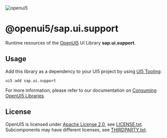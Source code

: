 ![openui5](http://openui5.org/images/OpenUI5_new_big_side.png)

# @openui5/sap.ui.support
Runtime resources of the [OpenUI5](https://github.com/UI5/openui5) UI Library **sap.ui.support**.

## Usage
Add this library as a dependency to your UI5 project by using [UI5 Tooling](https://sap.github.io/ui5-tooling/):

```
ui5 add sap.ui.support
```

For more information, please refer to our documentation on [Consuming OpenUI5 Libraries](https://sap.github.io/ui5-tooling/pages/OpenUI5/).

## License
OpenUI5 is licensed under [Apache License 2.0](https://www.apache.org/licenses/LICENSE-2.0), see [LICENSE.txt](LICENSE.txt).
Subcomponents may have different licenses, see [THIRDPARTY.txt](THIRDPARTY.txt).
